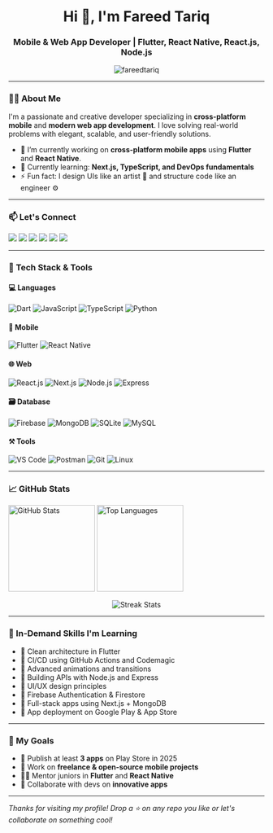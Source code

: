 <h1 align="center">Hi 👋, I'm Fareed Tariq</h1>
<h3 align="center">Mobile & Web App Developer | Flutter, React Native, React.js, Node.js</h3>

<p align="center">
  <img src="https://komarev.com/ghpvc/?username=fareedtariq&label=Profile%20views&color=0e75b6&style=flat" alt="fareedtariq" />
</p>

---

### 👨‍💻 About Me

I'm a passionate and creative developer specializing in **cross-platform mobile** and **modern web app development**. I love solving real-world problems with elegant, scalable, and user-friendly solutions.

- 🔭 I’m currently working on **cross-platform mobile apps** using **Flutter** and **React Native**.
- 🌱 Currently learning: **Next.js, TypeScript, and DevOps fundamentals**
- ⚡ Fun fact: I design UIs like an artist 🎨 and structure code like an engineer ⚙️

---

### 📫 Let's Connect

<p align="left">
  <a href="mailto:fareedtariq119@gmail.com"><img src="https://img.shields.io/badge/Gmail-D14836?style=for-the-badge&logo=gmail&logoColor=white"/></a>
  <a href="https://twitter.com/fareedtariq16"><img src="https://img.shields.io/badge/Twitter-1DA1F2?style=for-the-badge&logo=twitter&logoColor=white"/></a>
  <a href="https://www.linkedin.com/in/fareedtariq"><img src="https://img.shields.io/badge/LinkedIn-0077B5?style=for-the-badge&logo=linkedin&logoColor=white"/></a>
  <a href="https://www.instagram.com/fareedtariq.dev/"><img src="https://img.shields.io/badge/Instagram-E4405F?style=for-the-badge&logo=instagram&logoColor=white"/></a>
  <a href="https://www.facebook.com/fareedtariq.dev/"><img src="https://img.shields.io/badge/Facebook-1877F2?style=for-the-badge&logo=facebook&logoColor=white"/></a>
  <a href="https://github.com/fareedtariq"><img src="https://img.shields.io/badge/GitHub-100000?style=for-the-badge&logo=github&logoColor=white"/></a>
</p>

---

### 🧰 Tech Stack & Tools

#### 💻 Languages
![Dart](https://img.shields.io/badge/Dart-0175C2?style=flat&logo=dart&logoColor=white)
![JavaScript](https://img.shields.io/badge/JavaScript-F7DF1E?style=flat&logo=javascript&logoColor=black)
![TypeScript](https://img.shields.io/badge/TypeScript-007ACC?style=flat&logo=typescript&logoColor=white)
![Python](https://img.shields.io/badge/Python-3776AB?style=flat&logo=python&logoColor=white)

#### 📱 Mobile
![Flutter](https://img.shields.io/badge/Flutter-02569B?style=flat&logo=flutter&logoColor=white)
![React Native](https://img.shields.io/badge/React_Native-20232A?style=flat&logo=react&logoColor=61DAFB)

#### 🌐 Web
![React.js](https://img.shields.io/badge/React-20232A?style=flat&logo=react&logoColor=61DAFB)
![Next.js](https://img.shields.io/badge/Next.js-000000?style=flat&logo=nextdotjs&logoColor=white)
![Node.js](https://img.shields.io/badge/Node.js-339933?style=flat&logo=nodedotjs&logoColor=white)
![Express](https://img.shields.io/badge/Express.js-000000?style=flat&logo=express&logoColor=white)

#### 🗃️ Database
![Firebase](https://img.shields.io/badge/Firebase-FFCA28?style=flat&logo=firebase&logoColor=black)
![MongoDB](https://img.shields.io/badge/MongoDB-47A248?style=flat&logo=mongodb&logoColor=white)
![SQLite](https://img.shields.io/badge/SQLite-003B57?style=flat&logo=sqlite&logoColor=white)
![MySQL](https://img.shields.io/badge/MySQL-005C84?style=flat&logo=mysql&logoColor=white)

#### ⚒️ Tools
![VS Code](https://img.shields.io/badge/VS%20Code-007ACC?style=flat&logo=visual-studio-code&logoColor=white)
![Postman](https://img.shields.io/badge/Postman-FF6C37?style=flat&logo=postman&logoColor=white)
![Git](https://img.shields.io/badge/Git-F05032?style=flat&logo=git&logoColor=white)
![Linux](https://img.shields.io/badge/Linux-FCC624?style=flat&logo=linux&logoColor=black)

---

### 📈 GitHub Stats

<p align="left">
  <img src="https://github-readme-stats.vercel.app/api?username=fareedtariq&show_icons=true&theme=react" alt="GitHub Stats" height="170" />
  <img src="https://github-readme-stats.vercel.app/api/top-langs/?username=fareedtariq&layout=compact&theme=react" alt="Top Languages" height="170"/>
</p>

<p align="center">
  <img src="https://github-readme-streak-stats.herokuapp.com/?user=fareedtariq&theme=react" alt="Streak Stats"/>
</p>

---

### 🧠 In-Demand Skills I'm Learning

- 🔷 Clean architecture in Flutter
- 🔷 CI/CD using GitHub Actions and Codemagic
- 🔷 Advanced animations and transitions
- 🔷 Building APIs with Node.js and Express
- 🔷 UI/UX design principles
- 🔷 Firebase Authentication & Firestore
- 🔷 Full-stack apps using Next.js + MongoDB
- 🔷 App deployment on Google Play & App Store

---

### 🌟 My Goals

- 🚀 Publish at least **3 apps** on Play Store in 2025
- 💼 Work on **freelance & open-source mobile projects**
- 👨‍🏫 Mentor juniors in **Flutter** and **React Native**
- 🧩 Collaborate with devs on **innovative apps**

---

_Thanks for visiting my profile! Drop a ⭐ on any repo you like or let's collaborate on something cool!_
